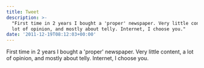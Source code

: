 ```yaml
---
title: Tweet
description: >-
  "First time in 2 years I bought a 'proper' newspaper. Very little content, a
  lot of opinion, and mostly about telly. Internet, I choose you."
date: '2011-12-19T08:12:03+00:00'
---
```

First time in 2 years I bought a 'proper' newspaper. Very little content, a lot of opinion, and mostly about telly. Internet, I choose you.
